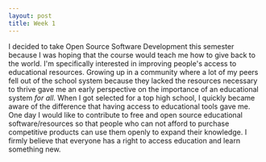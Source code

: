 ```yaml
---
layout: post
title: Week 1
---
```


I decided to take Open Source Software Development this semester because I was hoping that the course would teach me how to give back to the world. I'm specifically interested in improving people's access to educational resources. Growing up in a community where a lot of my peers fell out of the school system because they lacked the resources necessary to thrive gave me an early perspective on the importance of an educational system *for all*. When I got selected for a top high school, I quickly became aware of the difference that having access to educational tools gave me. One day I would like to contribute to free and open source educational software/resources so that people who can not afford to purchase competitive products can use them openly to expand their knowledge. I firmly believe that everyone has a right to access education and learn something new.

